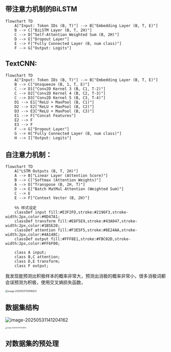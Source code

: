 ## 带注意力机制的BiLSTM

```mermaid
flowchart TD
    A["Input: Token IDs (B, T)"] --> B["Embedding Layer (B, T, E)"]
    B --> C["BiLSTM Layer (B, T, 2H)"]
    C --> D["Self-Attention Weighted Sum (B, 2H)"]
    D --> E["Dropout Layer"]
    E --> F["Fully Connected Layer (B, num class)"]
    F --> G["Output: Logits"]
```

## TextCNN:

```mermaid
flowchart TD
    A["Input: Token IDs (B, T)"] --> B["Embedding Layer (B, T, E)"]
    B --> C["Unsqueeze (B, 1, T, E)"]
    C --> D1["Conv2D Kernel 3 (B, C1, T-2)"]
    C --> D2["Conv2D Kernel 4 (B, C2, T-3)"]
    C --> D3["Conv2D Kernel 5 (B, C3, T-4)"]
    D1 --> E1["ReLU + MaxPool (B, C1)"]
    D2 --> E2["ReLU + MaxPool (B, C2)"]
    D3 --> E3["ReLU + MaxPool (B, C3)"]
    E1 --> F["Concat Features"]
    E2 --> F
    E3 --> F
    F --> G["Dropout Layer"]
    G --> H["Fully Connected Layer (B, num class)"]
    H --> I["Output: Logits"]

```

## 自注意力机制：

```mermaid
flowchart TD
    A["LSTM Outputs (B, T, 2H)"]
    A --> B["Linear Layer (Attention Score)"]
    B --> C["Softmax (Attention Weights)"]
    A --> D["Transpose (B, 2H, T)"]
    D --> E["Batch MatMul Attention (Weighted Sum)"]
    C --> E
    E --> F["Context Vector (B, 2H)"]

    %% 样式设定
    classDef input fill:#E3F2FD,stroke:#2196F3,stroke-width:2px,color:#0D47A1;
    classDef transform fill:#E8F5E9,stroke:#43A047,stroke-width:2px,color:#1B5E20;
    classDef attention fill:#F3E5F5,stroke:#8E24AA,stroke-width:2px,color:#4A148C;
    classDef output fill:#FFF8E1,stroke:#FBC02D,stroke-width:2px,color:#FF6F00;

    class A input;
    class B,C attention;
    class D,E transform;
    class F output;
```

我发现能预测出积极样本的概率非常大，预测出消极的概率非常小，很多消极词都会误预测为积极，使用交叉熵损失函数，

<img src="C:\Users\chen\AppData\Roaming\Typora\typora-user-images\image-20250531112616823.png" alt="image-20250531112616823" style="zoom:50%;" />

## 数据集结构

![image-20250531141204162](C:\Users\chen\AppData\Roaming\Typora\typora-user-images\image-20250531141204162.png)

<img src="C:\Users\chen\AppData\Roaming\Typora\typora-user-images\image-20250531141328942.png" alt="image-20250531141328942" style="zoom:33%;" />

## 对数据集的预处理

